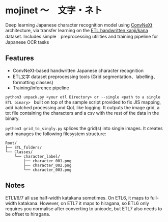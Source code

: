 # mojinet 〜　文字・ネト
Deep learning Japanese character recognition model using [ConvNeXt](https://github.com/facebookresearch/ConvNeXt) architecture, via transfer learning on the [ETL handwritten kanji/kana](http://etlcdb.db.aist.go.jp/?lang=ja) dataset. Includes simple　preprocessing utilities and training pipeline for Japanese OCR tasks


## Features
- ConvNeXt-based handwritten Japanese character recognition
- ETL文字 dataset preprocessing tools (Grid segmentation、labelling、formatting classes)
- Training/inference pipeline

```python3 unpack.py <your etl Directory> or --single <path to a single ETL binary> ```
built on top of the sample script provided to fix JIS mapping, add batched processing and QoL like logging. It outputs the image grid, a txt file containing the characters and a csv with the rest of the data in the binary. 

```python3 grid_to_singly.py```
splices the grid(s) into single images. It creates and manages the following filesystem structure:

```
Root/
├── ETL_folders/
└── Classes/
    └── character_label/
        ├── character_001.png
        ├── character_002.png
        └── character_003.png
```



## Notes
ETL1/6/7 all use half-width katakana sometimes. On ETL6, it maps to full-width katakana. However, on ETL7 it maps to hiragana, so ETL6 only requires you normalise after converting to unicode, but ETL7 also needs to be offset to hiragana.
